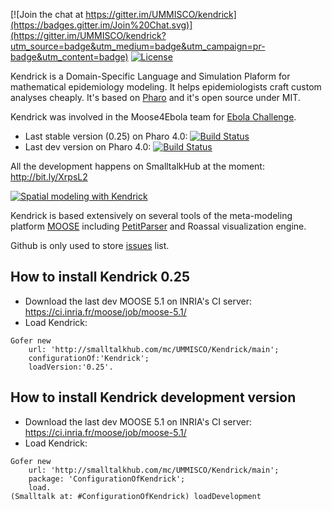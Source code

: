[![Join the chat at https://gitter.im/UMMISCO/kendrick](https://badges.gitter.im/Join%20Chat.svg)](https://gitter.im/UMMISCO/kendrick?utm_source=badge&utm_medium=badge&utm_campaign=pr-badge&utm_content=badge)
[![License](https://img.shields.io/badge/license-MIT-blue.svg)](https://raw.githubusercontent.com/UMMISCO/kendrick/master/LICENSE)

Kendrick is a Domain-Specific Language and Simulation Plaform for mathematical epidemiology modeling. It helps epidemiologists craft custom analyses cheaply. It's based on [Pharo](http://www.pharo.org/) and it's open source under MIT.

Kendrick was involved in the Moose4Ebola team for [Ebola Challenge](https://www.hackerleague.org/hackathons/computing-for-ebola-challenge/hacks/moose4ebola).

* Last stable version (0.25) on Pharo 4.0: [![Build Status](https://ci.inria.fr/pharo-contribution/buildStatus/icon?job=Kendrick/PHARO=40,VERSION=stable,VM=vm)](https://ci.inria.fr/pharo-contribution/job/Kendrick/PHARO=40,VERSION=stable,VM=vm/)
* Last dev version on Pharo 4.0: [![Build Status](https://ci.inria.fr/pharo-contribution/job/Kendrick/PHARO=40,VERSION=development,VM=vm/badge/icon)](https://ci.inria.fr/pharo-contribution/job/Kendrick/PHARO=40,VERSION=development,VM=vm/)

All the development happens on SmalltalkHub at the moment: http://bit.ly/XrpsL2

[![Spatial modeling with Kendrick](https://fbcdn-sphotos-a-a.akamaihd.net/hphotos-ak-xpa1/t31.0-8/10603924_704650679621532_369168494419506567_o.png)](https://www.facebook.com/ObjectProfile/photos/a.341189379300999.82969.340543479365589/704650679621532/?type=1&theater)

Kendrick is based extensively on several tools of the meta-modeling platform [MOOSE](http://www.moosetechnology.org/) including [PetitParser](http://www.moosetechnology.org/tools/petitparser) and Roassal visualization engine.

Github is only used to store [issues](https://github.com/UMMISCO/Kendrick/issues) list.

## How to install Kendrick 0.25
* Download the last dev MOOSE 5.1 on INRIA's CI server: https://ci.inria.fr/moose/job/moose-5.1/
* Load Kendrick:

```Smalltalk
Gofer new
    url: 'http://smalltalkhub.com/mc/UMMISCO/Kendrick/main';
    configurationOf:'Kendrick';
    loadVersion:'0.25'.
````

## How to install Kendrick development version
* Download the last dev MOOSE 5.1 on INRIA's CI server: https://ci.inria.fr/moose/job/moose-5.1/
* Load Kendrick:

```Smalltalk
Gofer new
    url: 'http://smalltalkhub.com/mc/UMMISCO/Kendrick/main';
    package: 'ConfigurationOfKendrick';
    load.
(Smalltalk at: #ConfigurationOfKendrick) loadDevelopment
````

